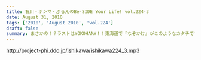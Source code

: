 ```yaml
---
title: 石川・ホンマ・ぶるんのBe-SIDE Your Life! vol.224-3
date: August 31, 2010
tags: ['2010', 'August 2010', 'vol.224']
draft: false
summary: まさかの！？ラストはYOKOHAMA！！東海道で『なぞかけ』がこのようなカタチでブレイクするとは！？次週は・・・早くもさらに西へ！！NAMAE
---
```


http://project-phi.ddo.jp/ishikawa/ishikawa224_3.mp3